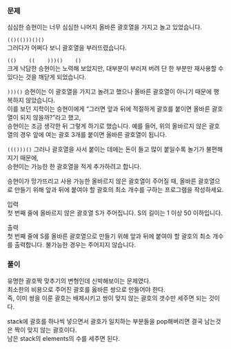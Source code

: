 ### 문제
심심한 승현이는 너무 심심한 나머지 올바른 괄호열을 가지고 놀고 있었습니다.   

`(()(()))()()`   
그러다가 어쩌다 보니 괄호열을 부러뜨렸습니다.   

`(()    ((    )))()    ()`   
크게 낙담한 승현이는 노력해 보았지만, 대부분이 부러져 버려 단 한 부분만 재사용할 수 있다는 것을 깨닫게 되었습니다.   

`)))()`
승현이는 이 괄호열을 가지고 놀려고 했으나 올바른 괄호열이 아니기 때문에 행복하지 않았습니다.   
이를 보던 지학이는 승현이에게 “그러면 앞과 뒤에 적절하게 괄호를 붙이면 올바른 괄호열이 되지 않을까?”라고 했고,    
승현이는 조금 생각한 뒤 그렇게 하기로 했습니다. 예를 들어, 위의 올바르지 않은 괄호열의 경우 앞에 여는 괄호 3개를 붙이면 올바른 괄호열이 됩니다.   

`((()))()`
그러나 괄호열을 사서 붙이는 데에는 돈이 들고 많이 붙일수록 놀기가 불편해지기 때문에,   
승현이는 가능한 한 괄호열을 적게 추가하려고 합니다.   

승현이가 망가뜨리고 사용 가능한 올바르지 않은 괄호열이 주어질 때, 올바른 괄호열으로 만들기 위해 앞과 뒤에 붙여야 할 괄호의 최소 개수를 구하는 프로그램을 작성하세요.   

입력   
첫 번째 줄에 올바르지 않은 괄호열 S가 주어집니다. S의 길이는 1 이상 50 이하입니다.   

출력   
첫 번째 줄에 S를 올바른 괄호열으로 만들기 위해 앞과 뒤에 붙여야 할 괄호의 최소 개수를 출력합니다. 불가능한 경우는 주어지지 않습니다.   


### 풀이

유명한 괄호짝 맞추기의 변형인데 신박해보이는 문제였다.   
최소한의 비용으로 주어진 괄호를 옳바른 쌍으로 만들어야 한다.   
즉, 이미 쌍을 이룬 괄호는 배제시키고 쌍이 맞지 않는 괄호의 갯수만 세주면 되는 것이다.   

stack에 괄호를 하나씩 넣으면서 괄호가 일치하는 부분들을 pop해버리면 결국 남는것은 짝이 맞지 않는 괄호이다.   
남은 stack의 elements의 수를 세주면 된다.  




